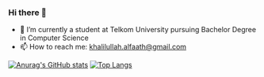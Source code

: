 ### Hi there 👋

- 🔭 I’m currently a student at Telkom University pursuing Bachelor Degree in Computer Science
- 📫 How to reach me: khalilullah.alfaath@gmail.com

[![Anurag's GitHub stats](https://github-readme-stats.vercel.app/api?username=khalilullahalfaath&count_private=true)](https://github.com/anuraghazra/github-readme-stats)
[![Top Langs](https://github-readme-stats.vercel.app/api/top-langs/?username=khalilullahalfaath&layout=compact&langs_count=5)](https://github.com/anuraghazra/github-readme-stats)
